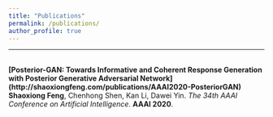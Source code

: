 ```yaml
---
title: "Publications"
permalink: /publications/
author_profile: true
---
```


---
<br>
<b>[Posterior-GAN: Towards Informative and Coherent Response Generation with Posterior Generative Adversarial Network](http://shaoxiongfeng.com/publications/AAAI2020-PosteriorGAN)
</b> 
<br> 
<b>Shaoxiong Feng</b>, Chenhong Shen, Kan Li, Dawei Yin.
<i>The 34th AAAI Conference on Artificial Intelligence</i>. <b>AAAI 2020</b>.
